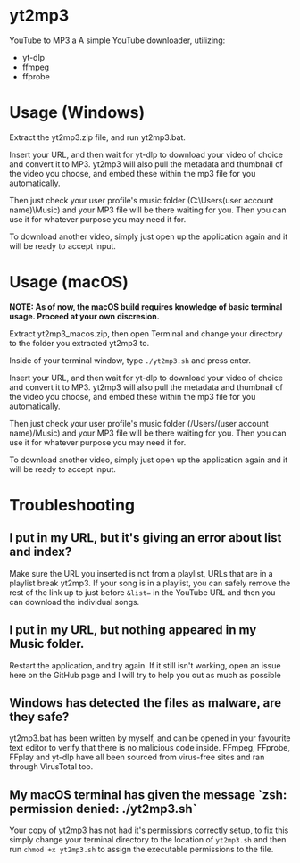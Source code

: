 # yt2mp3
YouTube to MP3
a
A simple YouTube downloader, utilizing: 

- yt-dlp
- ffmpeg
- ffprobe

<h1>Usage (Windows)</h1>

Extract the yt2mp3.zip file, and run yt2mp3.bat.

Insert your URL, and then wait for yt-dlp to download your video of choice and convert it to MP3. yt2mp3 will also pull the metadata and thumbnail of the video you choose, and embed these within the mp3 file for you automatically.

Then just check your user profile's music folder (C:\Users\(user account name)\Music) and your MP3 file will be there waiting for you. Then you can use it for whatever purpose you may need it for.

To download another video, simply just open up the application again and it will be ready to accept input.

<h1>Usage (macOS)</h1>

**NOTE: As of now, the macOS build requires knowledge of basic terminal usage. Proceed at your own discresion.**

Extract yt2mp3_macos.zip, then open Terminal and change your directory to the folder you extracted yt2mp3 to.

Inside of your terminal window, type `./yt2mp3.sh` and press enter.

Insert your URL, and then wait for yt-dlp to download your video of choice and convert it to MP3. yt2mp3 will also pull the metadata and thumbnail of the video you choose, and embed these within the mp3 file for you automatically.

Then just check your user profile's music folder (/Users/(user account name)/Music) and your MP3 file will be there waiting for you. Then you can use it for whatever purpose you may need it for.

To download another video, simply just open up the application again and it will be ready to accept input.

<h1>Troubleshooting</h1>

<h2>I put in my URL, but it's giving an error about list and index?</h2>

Make sure the URL you inserted is not from a playlist, URLs that are in a playlist break yt2mp3. If your song is in a playlist, you can safely remove the rest of the link up to just before `&list=` in the YouTube URL and then you can download the individual songs.

<h2>I put in my URL, but nothing appeared in my Music folder.</h2>

Restart the application, and try again. If it still isn't working, open an issue here on the GitHub page and I will try to help you out as much as possible

<h2>Windows has detected the files as malware, are they safe?</h2>

yt2mp3.bat has been written by myself, and can be opened in your favourite text editor to verify that there is no malicious code inside. FFmpeg, FFprobe, FFplay and yt-dlp have all been sourced from virus-free sites and ran through VirusTotal too.

<h2>My macOS terminal has given the message `zsh: permission denied: ./yt2mp3.sh`</h2>

Your copy of yt2mp3 has not had it's permissions correctly setup, to fix this simply change your terminal directory to the location of `yt2mp3.sh` and then run `chmod +x yt2mp3.sh` to assign the executable permissions to the file.

